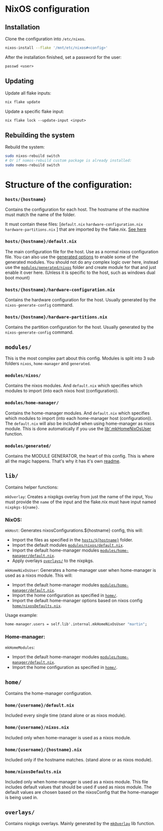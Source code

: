# NixOS configuration

## Installation

Clone the configuration into `/etc/nixos`.

```sh
nixos-install --flake '/mnt/etc/nixos#<config>'
```

After the installation finished, set a password for the user:
```
passwd <user>
```

## Updating

Update all flake inputs:

```sh
nix flake update
```

Update a specific flake input:

```
nix flake lock --update-input <input>
```

## Rebuilding the system

Rebuild the system:

```sh
sudo nixos-rebuild switch
# Or if nomos-rebuild custom package is already installed:
sudo nomos-rebuild switch
```

# Structure of the configuration:

<span id="hosts-hostname" ></span>
### `hosts/{hostname}`

Contains the configuration for each host. The hostname of the machine must match the name of the folder.

It must contain these files: [`default.nix` `hardware-configuration.nix` `hardware-partitions.nix` ] that are imported by the flake.nix. [See here](#mkHostFiles)

### `hosts/{hostname}/default.nix`

The main configuration file for the host. Use as a normal nixos configuration file. You can also use the [generated options](modules/generated/readme.md) to enable some of the generated modules.
You should not do any complex logic over here, instead use the [`modules/generated/nixos`](modules/generated/readme.md#nixos-default) folder and create module for that and just enable it over here. (Unless it is specific to the host, such as windows dual boot mount)

### `hosts/{hostname}/hardware-configuration.nix`

Contains the hardware configuration for the host. Usually generated by the `nixos-generate-config` command.

### `hosts/{hostname}/hardware-partitions.nix`

Contains the partition configuration for the host. Usually generated by the `nixos-generate-config` command.

## `modules/`

This is the most complex part about this config.
Modules is split into 3 sub folders `nixos`, `home-manager` and `generated`. 

<span id="modules-nixos" ></span>
### `modules/nixos/`

Contains the nixos modules. And `default.nix` which specifies which modules to import (into each nixos host (configuration)).

<span id="modules-home-manager" ></span>
### `modules/home-manager/`

Contains the home-manager modules. And `default.nix` which specifies which modules to import (into each home-manager host (configuration)).
The `default.nix` will also be included when using home-manager as nixos module. This is done automatically if you use the [lib'.mkHomeNixOsUser](#mkHomeNixOsUser) function.

### `modules/generated/`

Contains the MODULE GENERATOR, the heart of this config. This is where all the magic happens. That's why it has it's own [readme](modules/generated/readme.md).

## `lib/`

Contains helper functions:

<span id="mkOverlay" ></span>
`mkOverlay`:
Creates a nixpkgs overlay from just the name of the input,
You must provide the `name` of the input and the flake.nix must have input named `nixpkgs-${name}`.

### NixOS:
`mkHost`:
Generates nixosConfigurations.${hostname} config, this will:
<span id="mkHostFiles" ></span>
- Import the files as specified in the [`hosts/${hostname}`](#hosts-hostname) folder.
- Import the default modules [`modules/nixos/default.nix`](#modules-nixos).
- Import the default home-manager modules [`modules/home-manager/default.nix`](#modules-home-manager).
- Apply overlays [`overlays/`](#overlays) to the nixpkgs.

<span id="mkHomeNixOsUser" ></span>
`mkHomeNixOsUser`:
Generates a home-manager user when home-manager is used as a nixos module.
This will:
- Import the default home-manager modules [`modules/home-manager/default.nix`](#modules-home-manager).
- Import the home configuration as specified in [`home/`](#home).
- Import the default home-manager options based on nixos config [`home/nixosDefaults.nix`](#home-nixosDefautls).

Usage example:
```nix
home-manager.users = self.lib'.internal.mkHomeNixOsUser "martin";
```

### Home-manager:
`mkHomeModules`:
- Import the default home-manager modules [`modules/home-manager/default.nix`](#modules-home-manager).
- Import the home configuration as specified in [`home/`](#home).

<span id="home" ></span>
## `home/`

Contains the home-manager configuration.

### `home/{username}/default.nix`

Included every single time (stand alone or as nixos module).

### `home/{username}/nixos.nix`

Included only when home-manager is used as a nixos module.

### `home/{username}/{hostname}.nix`

Included only if the hostname matches. (stand alone or as nixos module).

<span id="home-nixosDefautls" ></span>
### `home/nixosDefaults.nix`

Included only when home-manager is used as a nixos module.
This file includes default values that should be used if used as nixos module. The default values are chosen based on the nixosConfig that the home-manager is being used in.

<span id="overlays" ></span>
## `overlays/`

Contains nixpkgs overlays. Mainly generated by the [`mkOverlay`](#mkOverlay) lib function.




